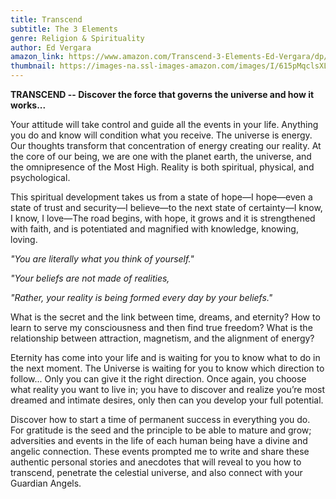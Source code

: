 ```yaml
---
title: Transcend
subtitle: The 3 Elements
genre: Religion & Spirituality
author: Ed Vergara
amazon_link: https://www.amazon.com/Transcend-3-Elements-Ed-Vergara/dp/1643458973/ref=tmm_pap_swatch_0?_encoding=UTF8&qid=1643368436&sr=8-1
thumbnail: https://images-na.ssl-images-amazon.com/images/I/615pMqclsXL.jpg
---
```

**TRANSCEND -- Discover the force that governs the universe and how it works...**

Your attitude will take control and guide all the events in your life. Anything you do and know will condition what you receive. The universe is energy. Our thoughts transform that concentration of energy creating our reality. At the core of our being, we are one with the planet earth, the universe, and the omnipresence of the Most High. Reality is both spiritual, physical, and psychological.  

This spiritual development takes us from a state of hope—I hope—even a state of trust and security—I believe—to the next state of certainty—I know, I know, I love—The road begins, with hope, it grows and it is strengthened with faith, and is potentiated and magnified with knowledge, knowing, loving.

*"You are literally what you think of yourself."* 

*"Your beliefs are not made of realities,*

*"Rather, your reality is being formed every day by your beliefs."*

What is the secret and the link between time, dreams, and eternity? How to learn to serve my consciousness and then find true freedom? What is the relationship between attraction, magnetism, and the alignment of energy?

Eternity has come into your life and is waiting for you to know what to do in the next moment. The Universe is waiting for you to know which direction to follow... Only you can give it the right direction. Once again, you choose what reality you want to live in; you have to discover and realize you’re most dreamed and intimate desires, only then can you develop your full potential.

Discover how to start a time of permanent success in everything you do. For gratitude is the seed and the principle to be able to mature and grow; adversities and events in the life of each human being have a divine and angelic connection. These events prompted me to write and share these authentic personal stories and anecdotes that will reveal to you how to transcend, penetrate the celestial universe, and also connect with your Guardian Angels.